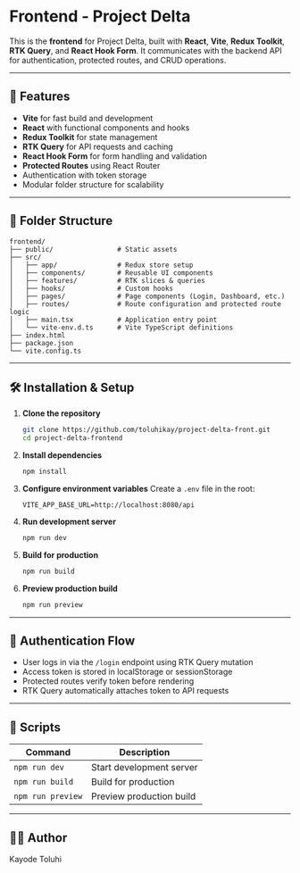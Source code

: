 # Frontend - Project Delta

This is the **frontend** for Project Delta, built with **React**, **Vite**, **Redux Toolkit**, **RTK Query**, and **React Hook Form**. It communicates with the backend API for authentication, protected routes, and CRUD operations.

---

## 🚀 Features

- **Vite** for fast build and development
- **React** with functional components and hooks
- **Redux Toolkit** for state management
- **RTK Query** for API requests and caching
- **React Hook Form** for form handling and validation
- **Protected Routes** using React Router
- Authentication with token storage
- Modular folder structure for scalability

---

## 📂 Folder Structure

```
frontend/
├── public/                # Static assets
├── src/
│   ├── app/               # Redux store setup
│   ├── components/        # Reusable UI components
│   ├── features/          # RTK slices & queries
│   ├── hooks/             # Custom hooks
│   ├── pages/             # Page components (Login, Dashboard, etc.)
│   ├── routes/            # Route configuration and protected route logic
│   ├── main.tsx           # Application entry point
│   └── vite-env.d.ts      # Vite TypeScript definitions
├── index.html
├── package.json
└── vite.config.ts
```

---

## 🛠 Installation & Setup

1. **Clone the repository**

   ```bash
   git clone https://github.com/toluhikay/project-delta-front.git
   cd project-delta-frontend
   ```

2. **Install dependencies**

   ```bash
   npm install
   ```

3. **Configure environment variables**
   Create a `.env` file in the root:

   ```env
   VITE_APP_BASE_URL=http://localhost:8080/api
   ```

4. **Run development server**

   ```bash
   npm run dev
   ```

5. **Build for production**

   ```bash
   npm run build
   ```

6. **Preview production build**
   ```bash
   npm run preview
   ```

---

## 🔑 Authentication Flow

- User logs in via the `/login` endpoint using RTK Query mutation
- Access token is stored in localStorage or sessionStorage
- Protected routes verify token before rendering
- RTK Query automatically attaches token to API requests

---

## 📜 Scripts

| Command           | Description              |
| ----------------- | ------------------------ |
| `npm run dev`     | Start development server |
| `npm run build`   | Build for production     |
| `npm run preview` | Preview production build |

---

## 🧑‍💻 Author

Kayode Toluhi
